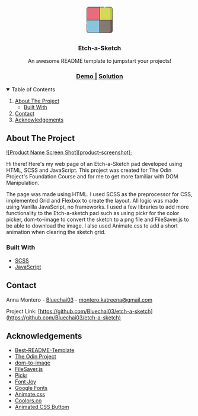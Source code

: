 <!--
*** Thanks for checking out the Best-README-Template. If you have a suggestion
*** that would make this better, please fork the repo and create a pull request
*** or simply open an issue with the tag "enhancement".
*** Thanks again! Now go create something AMAZING! :D
-->

<!-- PROJECT SHIELDS -->
<!--
*** I'm using markdown "reference style" links for readability.
*** Reference links are enclosed in brackets [ ] instead of parentheses ( ).
*** See the bottom of this document for the declaration of the reference variables
*** for contributors-url, forks-url, etc. This is an optional, concise syntax you may use.
*** https://www.markdownguide.org/basic-syntax/#reference-style-links
-->

<!-- PROJECT LOGO -->
<br />
<p align="center">
  <a href="https://github.com/Bluechai03/etch-a-sketch">
    <img src="images/logo.png" alt="Logo" width="80" height="80">
  </a>

  <h3 align="center">Etch-a-Sketch</h3>

  <p align="center">
    An awesome README template to jumpstart your projects!
  </p>

<div align="center">
  <h3>
    <a target="_blank" href="https://bluechai03.github.io/etch-a-sketch/">
      Demo
    </a>
    <span> | </span>
    <a target="_blank" href="https://github.com/Bluechai03/etch-a-sketch">
      Solution
    </a>
  </h3>
  </div>

<!-- TABLE OF CONTENTS -->
<details open="open">
  <summary>Table of Contents</summary>
  <ol>
    <li>
      <a href="#about-the-project">About The Project</a>
      <ul>
        <li><a href="#built-with">Built With</a></li>
      </ul>
    </li>
    <li><a href="#contact">Contact</a></li>
    <li><a href="#acknowledgements">Acknowledgements</a></li>
  </ol>
</details>

<!-- ABOUT THE PROJECT -->

## About The Project

[![Product Name Screen Shot][product-screenshot]]();

Hi there! Here's my web page of an Etch-a-Sketch pad developed using HTML, SCSS and JavaScript. This project was created for The Odin Project's Foundation Course and for me to get more familiar with DOM Manipulation.

The page was made using HTML. I used SCSS as the preprocessor for CSS, implemented Grid and Flexbox to create the layout. All logic was made using Vanilla JavaScript, no frameworks. I used a few libraries to add more functionality to the Etch-a-sketch pad such as using pickr for the color picker, dom-to-image to convert the sketch to a png file and FileSaver.js to be able to download the image. I also used Animate.css to add a short animation when clearing the sketch grid.

### Built With

- [SCSS](https://sass-lang.com/)
- [JavaScript](https://developer.mozilla.org/en-US/docs/Web/JavaScript)

<!-- CONTACT -->

## Contact

Anna Montero - [Bluechai03](https://github.com/Bluechai03) - montero.katreena@gmail.com

Project Link: [https://github.com/Bluechai03/etch-a-sketch](https://github.com/Bluechai03/etch-a-sketch)

<!-- ACKNOWLEDGEMENTS -->

## Acknowledgements

- [Best-README-Template](https://github.com/othneildrew/Best-README-Template)
- [The Odin Project](https://www.theodinproject.com/dashboard)
- [dom-to-image](https://github.com/tsayen/dom-to-image)
- [FileSaver.js](https://github.com/eligrey/FileSaver.js/)
- [Pickr](https://github.com/Simonwep/pickr)
- [Font Joy](https://fontjoy.com/)
- [Google Fonts](https://fonts.google.com/)
- [Animate.css](https://daneden.github.io/animate.css)
- [Coolors.co](https://coolors.co/)
- [Animated CSS Buttom](https://codepen.io/nikkk-me/pen/abvPjeG)
